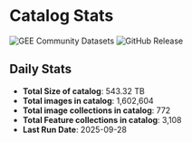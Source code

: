 # Catalog Stats

![GEE Community Datasets](https://img.shields.io/endpoint?url=https://gist.githubusercontent.com/samapriya/34bc0c1280d475d3a69e3b60a706226e/raw/community.json)
![GitHub Release](https://img.shields.io/github/v/release/samapriya/awesome-gee-community-datasets)

## Daily Stats

<!-- START_MARKER -->
* **Total Size of catalog**: 543.32 TB
* **Total images in catalog**: 1,602,604
* **Total image collections in catalog**: 772
* **Total Feature collections in catalog**: 3,108
* **Last Run Date**: 2025-09-28
<!-- END_MARKER -->
